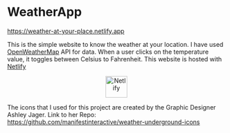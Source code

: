 # WeatherApp
https://weather-at-your-place.netlify.app
<p>
  This is the simple website to know the weather at your location. I have used <a href="http://www.OpenWeatherMap.org" target="_blank">OpenWeatherMap</a> API for data. When a user clicks on the temperature value, it toggles between Celsius to Fahrenheit. This website is hosted with <a href="https://www.netlify.com/" target="_blank">Netlify</a>
</p>
<p align="center">
  <a href="https://weather-at-your-place.netlify.app/" target="_blank">
    <img src="https://mma.prnewswire.com/media/1099201/Netlify_Logo.jpg" height=50 alt="Netlify" />
  </a>
</p>

The icons that I used for this project are created by the Graphic Designer Ashley Jager.
Link to her Repo: https://github.com/manifestinteractive/weather-underground-icons

